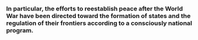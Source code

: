 ### In particular, the efforts to reestablish peace after the World War have been directed toward the formation of states and the regulation of their frontiers according to a consciously national program.